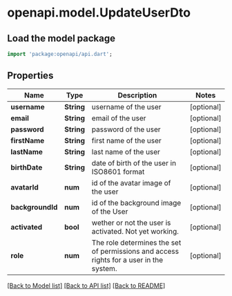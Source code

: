 # openapi.model.UpdateUserDto

## Load the model package
```dart
import 'package:openapi/api.dart';
```

## Properties
Name | Type | Description | Notes
------------ | ------------- | ------------- | -------------
**username** | **String** | username of the user | [optional] 
**email** | **String** | email of the user | [optional] 
**password** | **String** | password of the user | [optional] 
**firstName** | **String** | first name of the user | [optional] 
**lastName** | **String** | last name of the user | [optional] 
**birthDate** | **String** | date of birth of the user in ISO8601 format | [optional] 
**avatarId** | **num** | id of the avatar image of the user | [optional] 
**backgroundId** | **num** | id of the background image of the User | [optional] 
**activated** | **bool** | wether or not the user is activated. Not yet working. | [optional] 
**role** | **num** | The role determines the set of permissions and access rights for a user in the system. | [optional] 

[[Back to Model list]](../README.md#documentation-for-models) [[Back to API list]](../README.md#documentation-for-api-endpoints) [[Back to README]](../README.md)


